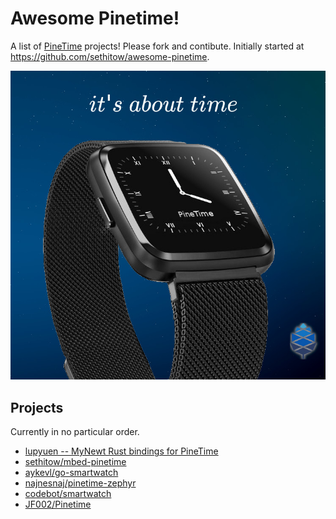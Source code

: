 # Awesome Pinetime!

A list of [PineTime](https://www.pine64.org/pinetime/) projects! Please fork and contibute. Initially started at https://github.com/sethitow/awesome-pinetime.

![PineTime banner](media/PineTime_leaflet.jpg)

## Projects
Currently in no particular order.
- [lupyuen -- MyNewt Rust bindings for PineTime](https://github.com/lupyuen/stm32bluepill-mynewt-sensor/tree/pinetime)
- [sethitow/mbed-pinetime](https://github.com/sethitow/mbed-pinetime)
- [aykevl/go-smartwatch](https://github.com/aykevl/go-smartwatch/blob/master/smartwatch_pinetime-devkit0.go)
- [najnesnaj/pinetime-zephyr](https://github.com/najnesnaj/pinetime-zephyr)
- [codebot/smartwatch](https://github.com/codebot/smartwatch)
- [JF002/Pinetime](https://github.com/JF002/Pinetime)
